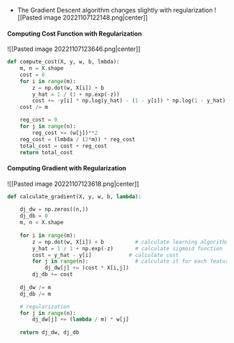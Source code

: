 - The Gradient Descent algorithm changes slightly with regularization
![[Pasted image 20221107122148.png|center]]


#### Computing Cost Function with Regularization
![[Pasted image 20221107123646.png|center]]
```py
def compute_cost(X, y, w, b, lmbda):
	m, n = X.shape
	cost = 0
	for i in range(m):
		z = np.dot(w, X[i]) + b
		y_hat = 1 / (1 + np.exp(-z))
		cost += -y[i] * np.log(y_hat) - (1 - y[i]) * np.log(1 - y_hat)
	cost /= m

	reg_cost = 0
	for j in range(n):
		reg_cost += (w[j])**2
	reg_cost = (lmbda / (2*m)) * reg_cost
	total_cost = cost + reg_cost
	return total_cost
```

#### Computing Gradient with Regularization
![[Pasted image 20221107123618.png|center]]

```py
def calculate_gradient(X, y, w, b, lambda):
	
	dj_dw = np.zeros((n,))
	dj_db = 0
	m, n = X.shape
	
	for i in range(m):
		z = np.dot(w, X[i]) + b          # calculate learning algorithm
		y_hat = 1 / 1 + np.exp(-z)       # calculate sigmoid function
		cost = y_hat - y[i]            # calculate cost
		for j in range(n):               # calculate it for each feature
			dj_dw[j] += (cost * X[i,j])
		dj_db += cost
	
	dj_dw /= m
	dj_db /= m

	# regularization
	for j in range(n):
		dj_dw[j] += (lambda / m) * w[j]
	
	return dj_dw, dj_db
```
